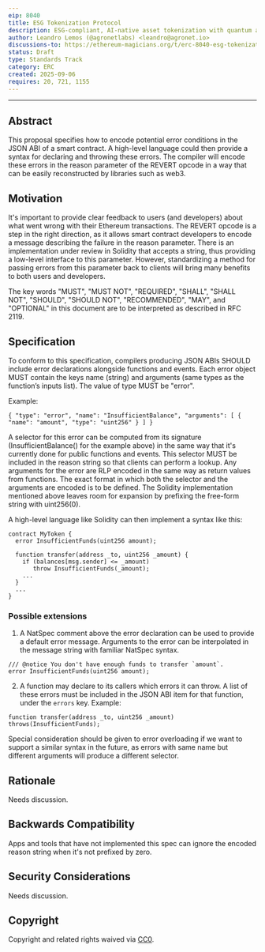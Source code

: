 ```yaml
---
eip: 8040
title: ESG Tokenization Protocol
description: ESG-compliant, AI-native asset tokenization with quantum auditability and lifecycle integrity.
author: Leandro Lemos (@agronetlabs) <leandro@agronet.io>
discussions-to: https://ethereum-magicians.org/t/erc-8040-esg-tokenization-protocol/25846
status: Draft
type: Standards Track
category: ERC
created: 2025-09-06
requires: 20, 721, 1155
---
```

---

## Abstract

This proposal specifies how to encode potential error conditions in the JSON ABI of a smart contract. A high-level language could then provide a syntax for declaring and throwing these errors. The compiler will encode these errors in the reason parameter of the REVERT opcode in a way that can be easily reconstructed by libraries such as web3.


## Motivation

It's important to provide clear feedback to users (and developers) about what went wrong with their Ethereum transactions. The REVERT opcode is a step in the right direction, as it allows smart contract developers to encode a message describing the failure in the reason parameter. There is an implementation under review in Solidity that accepts a string, thus providing a low-level interface to this parameter. However, standardizing a method for passing errors from this parameter back to clients will bring many benefits to both users and developers.

The key words "MUST", "MUST NOT", "REQUIRED", "SHALL", "SHALL NOT", "SHOULD", "SHOULD NOT", "RECOMMENDED", "MAY", and "OPTIONAL" in this document are to be interpreted as described in RFC 2119.

## Specification

To conform to this specification, compilers producing JSON ABIs SHOULD include error declarations alongside functions and events. Each error object MUST contain the keys name (string) and arguments (same types as the function’s inputs list). The value of type MUST be "error".

Example:

```
{ "type": "error", "name": "InsufficientBalance", "arguments": [ { "name": "amount", "type": "uint256" } ] }
```

A selector for this error can be computed from its signature (InsufficientBalance() for the example above) in the same way that it's currently done for public functions and events. This selector MUST be included in the reason string so that clients can perform a lookup. Any arguments for the error are RLP encoded in the same way as return values from functions. The exact format in which both the selector and the arguments are encoded is to be defined. The Solidity implementation mentioned above leaves room for expansion by prefixing the free-form string with uint256(0).

A high-level language like Solidity can then implement a syntax like this:

```
contract MyToken {
  error InsufficientFunds(uint256 amount);

  function transfer(address _to, uint256 _amount) {
    if (balances[msg.sender] <= _amount)
       throw InsufficientFunds(_amount);
    ...
  }
  ...
}
```

### Possible extensions


1. A NatSpec comment above the error declaration can be used to provide a default error message. Arguments to the error can be interpolated in the message string with familiar NatSpec syntax.

```
/// @notice You don't have enough funds to transfer `amount`.
error InsufficientFunds(uint256 amount);
```

2. A function may declare to its callers which errors it can throw. A list of these errors must be included in the JSON ABI item for that function, under the `errors` key. Example:

```
function transfer(address _to, uint256 _amount) throws(InsufficientFunds);
```

Special consideration should be given to error overloading if we want to support a similar syntax in the future, as errors with same name but different arguments will produce a different selector.

## Rationale

Needs discussion. <!-- TODO -->

## Backwards Compatibility

Apps and tools that have not implemented this spec can ignore the encoded reason string when it's not prefixed by zero.

## Security Considerations

Needs discussion. <!-- TODO -->

## Copyright

Copyright and related rights waived via [CC0](../LICENSE.md).
